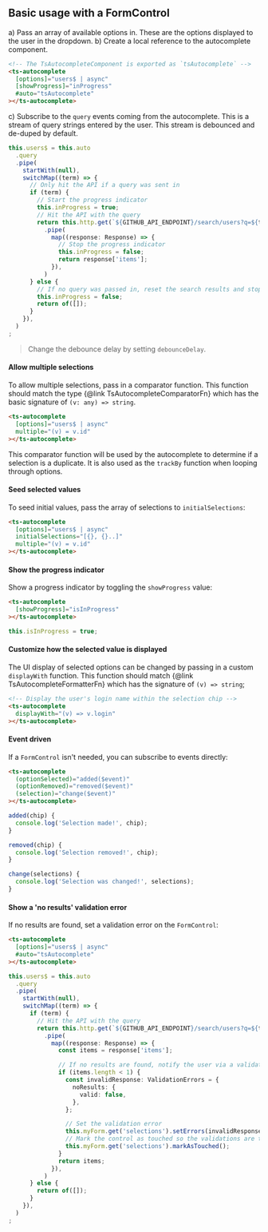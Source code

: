 ## Basic usage with a FormControl

a) Pass an array of available options in. These are the options displayed to the user in the
   dropdown.
b) Create a local reference to the autocomplete component.

```html
<!-- The TsAutocompleteComponent is exported as `tsAutocomplete` -->
<ts-autocomplete
  [options]="users$ | async"
  [showProgress]="inProgress"
  #auto="tsAutocomplete"
></ts-autocomplete>
```

c) Subscribe to the `query` events coming from the autocomplete. This is a stream of query strings
entered by the user. This stream is debounced and de-duped by default.

```typescript
this.users$ = this.auto
  .query
  .pipe(
    startWith(null),
    switchMap((term) => {
      // Only hit the API if a query was sent in
      if (term) {
        // Start the progress indicator
        this.inProgress = true;
        // Hit the API with the query
        return this.http.get(`${GITHUB_API_ENDPOINT}/search/users?q=${term}`)
          .pipe(
            map((response: Response) => {
              // Stop the progress indicator
              this.inProgress = false;
              return response['items'];
            }),
          )
      } else {
        // If no query was passed in, reset the search results and stop the progress indicator
        this.inProgress = false;
        return of([]);
      }
    }),
  )
;
```

> Change the debounce delay by setting `debounceDelay`.


#### Allow multiple selections

To allow multiple selections, pass in a comparator function. This function should match the type {@link TsAutocompleteComparatorFn} which has the basic signature of `(v: any) => string`.

```html
<ts-autocomplete
  [options]="users$ | async"
  multiple="(v) = v.id"
></ts-autocomplete>
```

This comparator function will be used by the autocomplete to determine if a selection is a
duplicate. It is also used as the `trackBy` function when looping through options.


#### Seed selected values

To seed initial values, pass the array of selections to `initialSelections`:

```html
<ts-autocomplete
  [options]="users$ | async"
  initialSelections="[{}, {}..]"
  multiple="(v) = v.id"
></ts-autocomplete>
```


#### Show the progress indicator

Show a progress indicator by toggling the `showProgress` value:

```html
<ts-autocomplete
  [showProgress]="isInProgress"
></ts-autocomplete>
```

```typescript
this.isInProgress = true;
```


#### Customize how the selected value is displayed

The UI display of selected options can be changed by passing in a custom `displayWith` function.
This function should match {@link TsAutocompleteFormatterFn} which has the signature of `(v) =>
string`;

```html
<!-- Display the user's login name within the selection chip -->
<ts-autocomplete
  displayWith="(v) => v.login"
></ts-autocomplete>
```


#### Event driven

If a `FormControl` isn't needed, you can subscribe to events directly:

```html
<ts-autocomplete
  (optionSelected)="added($event)"
  (optionRemoved)="removed($event)"
  (selection)="change($event)"
></ts-autocomplete>
```

```typescript
added(chip) {
  console.log('Selection made!', chip);
}

removed(chip) {
  console.log('Selection removed!', chip);
}

change(selections) {
  console.log('Selection was changed!', selections);
}
```


#### Show a 'no results' validation error

If no results are found, set a validation error on the `FormControl`:

```html
<ts-autocomplete
  [options]="users$ | async"
  #auto="tsAutocomplete"
></ts-autocomplete>
```

```typescript
this.users$ = this.auto
  .query
  .pipe(
    startWith(null),
    switchMap((term) => {
      if (term) {
        // Hit the API with the query
        return this.http.get(`${GITHUB_API_ENDPOINT}/search/users?q=${term}`)
          .pipe(
            map((response: Response) => {
              const items = response['items'];

              // If no results are found, notify the user via a validation message
              if (items.length < 1) {
                const invalidResponse: ValidationErrors = {
                  noResults: {
                    valid: false,
                  },
                };

                // Set the validation error
                this.myForm.get('selections').setErrors(invalidResponse);
                // Mark the control as touched so the validations are triggered
                this.myForm.get('selections').markAsTouched();
              }
              return items;
            }),
          )
      } else {
        return of([]);
      }
    }),
  )
;
```
